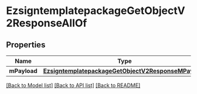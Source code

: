 # EzsigntemplatepackageGetObjectV2ResponseAllOf

## Properties
Name | Type | Description | Notes
------------ | ------------- | ------------- | -------------
**mPayload** | [**EzsigntemplatepackageGetObjectV2ResponseMPayload**](EzsigntemplatepackageGetObjectV2ResponseMPayload.md) |  | 

[[Back to Model list]](../README.md#documentation-for-models) [[Back to API list]](../README.md#documentation-for-api-endpoints) [[Back to README]](../README.md)


